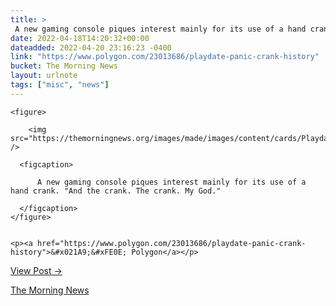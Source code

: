 ```yaml
---
title: > 
 A new gaming console piques interest mainly for its use of a hand crank. "And the crank. The crank. My God."
date: 2022-04-18T14:20:32+00:00
dateadded: 2022-04-20 23:16:23 -0400
link: "https://www.polygon.com/23013686/playdate-panic-crank-history"
bucket: The Morning News
layout: urlnote
tags: ["misc", "news"]
--- 
```




  
    
  

  
    <figure>
      
        <img src="https://themorningnews.org/images/made/images/content/cards/Playdate_hero_shot.78c70891ea4f_890_556_80.jpg" />
      
      <figcaption>
        
          A new gaming console piques interest mainly for its use of a hand crank. "And the crank. The crank. My God."
        
      </figcaption>
    </figure>

    
    <p><a href="https://www.polygon.com/23013686/playdate-panic-crank-history">&#x021A9;&#xFE0E; Polygon</a></p>
    
  
  <p><a href="https://themorningnews.org/p/a-new-gaming-console-piques-interest-mainly-for-its-use-of-a-hand-crank">View Post &rarr;</a></p>



 <!-- end excerpt --> 
<div class='bucket'><a class='internal-link' href='/buckets/the-morning-news'>The Morning News</a></div> 
